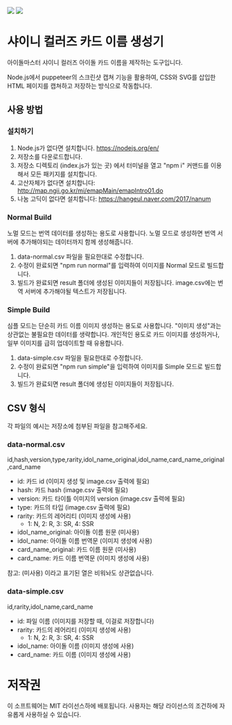 <img src="https://raw.githubusercontent.com/PortalCube/shany-card-name-generator/main/title_en.png"></img>
<img src="https://raw.githubusercontent.com/PortalCube/shany-card-name-generator/main/title_ko.png"></img>

# 샤이니 컬러즈 카드 이름 생성기

아이돌마스터 샤이니 컬러즈 아이돌 카드 이름을 제작하는 도구입니다.

Node.js에서 puppeteer의 스크린샷 캡쳐 기능을 활용하여, CSS와 SVG를 삽입한 HTML 페이지를 캡쳐하고 저장하는 방식으로 작동합니다.

## 사용 방법

### 설치하기

1. Node.js가 없다면 설치합니다. https://nodejs.org/en/
1. 저장소를 다운로드합니다.
1. 저장소 디렉토리 (index.js가 있는 곳) 에서 터미널을 열고 "npm i" 커맨드를 이용해서 모든 패키지를 설치합니다.
1. 고산자체가 없다면 설치합니다: http://map.ngii.go.kr/mi/emapMain/emapIntro01.do
1. 나눔 고딕이 없다면 설치합니다: https://hangeul.naver.com/2017/nanum

### Normal Build

노멀 모드는 번역 데이터를 생성하는 용도로 사용합니다.
노멀 모드로 생성하면 번역 서버에 추가해야되는 데이터까지 함께 생성해줍니다.

1. data-normal.csv 파일을 필요한대로 수정합니다.
1. 수정이 완료되면 "npm run normal"를 입력하여 이미지를 Normal 모드로 빌드합니다.
1. 빌드가 완료되면 result 폴더에 생성된 이미지들이 저장됩니다. image.csv에는 번역 서버에 추가해야될 텍스트가 저장됩니다.

### Simple Build

심플 모드는 단순히 카드 이름 이미지 생성하는 용도로 사용합니다. "이미지 생성"과는 상관없는 불필요한 데이터를 생략합니다.
개인적인 용도로 카드 이미지를 생성하거나, 일부 이미지를 급히 업데이트할 때 유용합니다.

1. data-simple.csv 파일을 필요한대로 수정합니다.
1. 수정이 완료되면 "npm run simple"을 입력하여 이미지를 Simple 모드로 빌드합니다.
1. 빌드가 완료되면 result 폴더에 생성된 이미지들이 저장됩니다.

## CSV 형식

각 파일의 예시는 저장소에 첨부된 파일을 참고해주세요.

### data-normal.csv

id,hash,version,type,rarity,idol_name_original,idol_name,card_name_original,card_name

-   id: 카드 id (이미지 생성 및 image.csv 출력에 필요)
-   hash: 카드 hash (image.csv 출력에 필요)
-   version: 카드 타이틀 이미지의 version (image.csv 출력에 필요)
-   type: 카드의 타입 (image.csv 출력에 필요)
-   rarity: 카드의 레어리티 (이미지 생성에 사용)
    -   1: N, 2: R, 3: SR, 4: SSR
-   idol_name_original: 아이돌 이름 원문 (미사용)
-   idol_name: 아이돌 이름 번역문 (이미지 생성에 사용)
-   card_name_original: 카드 이름 원문 (미사용)
-   card_name: 카드 이름 번역문 (이미지 생성에 사용)

참고: (미사용) 이라고 표기된 열은 비워놔도 상관없습니다.

### data-simple.csv

id,rarity,idol_name,card_name

-   id: 파일 이름 (이미지를 저장할 때, 이걸로 저장합니다)
-   rarity: 카드의 레어리티 (이미지 생성에 사용)
    -   1: N, 2: R, 3: SR, 4: SSR
-   idol_name: 아이돌 이름 (이미지 생성에 사용)
-   card_name: 카드 이름 (이미지 생성에 사용)

# 저작권

이 소프트웨어는 MIT 라이선스하에 배포됩니다. 사용자는 해당 라이선스의 조건하에 자유롭게 사용하실 수 있습니다.
